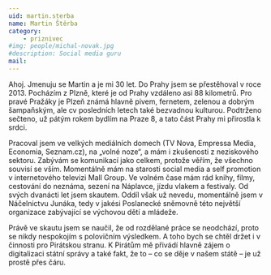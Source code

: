 ```yaml
---
uid: martin.sterba
name: Martin Štěrba
category: 
    - priznivec
#img: people/michal-novak.jpg  
#description: Social media guru 
mail: 
---
```



Ahoj. Jmenuju se Martin a je mi 30 let. Do Prahy jsem se přestěhoval v roce 2013. Pocházím z Plzně, které je od Prahy vzdáleno asi 88 kilometrů. Pro pravé Pražáky je Plzeň známá hlavně pivem, fernetem, zelenou a dobrým šampaňským, ale cv posledních letech také bezvadnou kulturou. Podtrženo sečteno, už pátým rokem bydlím na Praze 8, a tato část Prahy mi přirostla k srdci.

Pracoval jsem ve velkých mediálních domech (TV Nova, Empressa Media, Economia, Seznam.cz), na „volné noze“, a mám i zkušenosti z neziskového sektoru. Zabývám se komunikací jako celkem, protože věřím, že všechno souvisí se vším. Momentálně mám na starosti social media a self promotion v internetového televizi Mall Group. Ve volném čase mám rád knihy, filmy, cestování do neznáma, sezení na Náplavce, jízdu vlakem a festivaly. Od svých dvanácti let jsem skautem. Oddíl však už nevedu, momentálně jsem v Náčelnictvu Junáka, tedy v jakési Poslanecké sněmovně této největší organizace zabývající se výchovou dětí a mládeže.

Právě ve skautu jsem se naučil, že od rozdělané práce se neodchází, proto se nikdy nespokojím s polovičním výsledkem. A toho bych se chtěl držet i v činnosti pro Pirátskou stranu. K Pirátům mě přivádí hlavně zájem o digitalizaci státní správy a také fakt, že to – co se děje v našem státě – je už prostě přes čáru.

